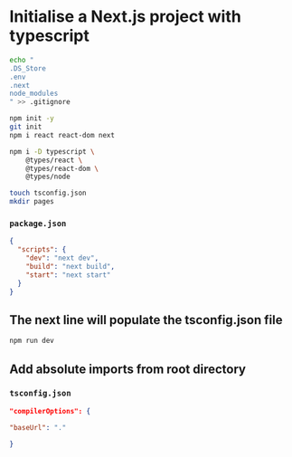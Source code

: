 # Initialise a Next.js project with typescript

```sh
echo "
.DS_Store
.env
.next
node_modules
" >> .gitignore

npm init -y
git init
npm i react react-dom next

npm i -D typescript \
	@types/react \
	@types/react-dom \
	@types/node

touch tsconfig.json
mkdir pages
```

### `package.json`

```json
{
  "scripts": {
    "dev": "next dev",
    "build": "next build",
    "start": "next start"
  }
}
```

## The next line will populate the tsconfig.json file

```sh
npm run dev
```

## Add absolute imports from root directory

### `tsconfig.json`

```json
"compilerOptions": {

"baseUrl": "."

}
```

